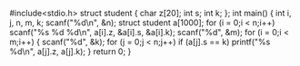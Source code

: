 #include<stdio.h>
struct student
{
	char z[20];
	int s;
	int k;
};
int main()
{
	int i, j, n, m, k;
	scanf("%d\n", &n);
	struct student a[1000];
	for (i = 0;i < n;i++)
		scanf("%s %d %d\n", a[i].z, &a[i].s, &a[i].k);
	scanf("%d", &m);
	for (i = 0;i < m;i++) {
		scanf("%d", &k);
		for (j = 0;j < n;j++)
			if (a[j].s == k)
				printf("%s %d\n", a[j].z, a[j].k);
	}
	return 0;
}



	
